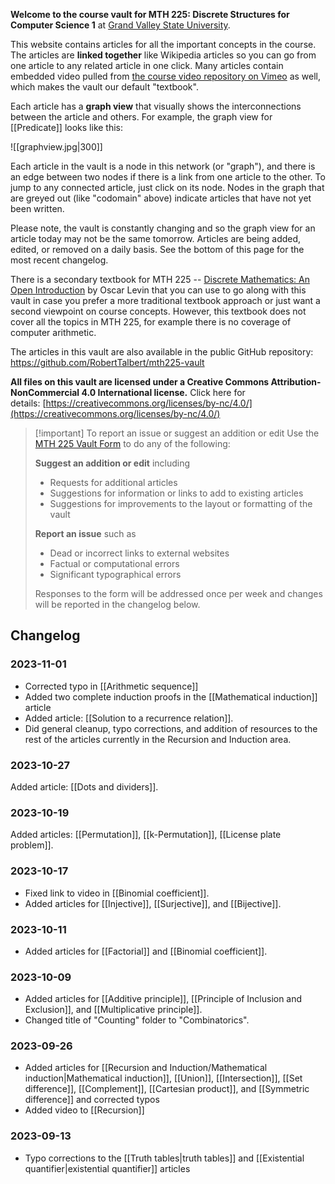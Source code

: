 **Welcome to the course vault for MTH 225: Discrete Structures for Computer Science 1** at [Grand Valley State University](http://www.gvsu.edu). 

This website contains articles for all the important concepts in the course. The articles are **linked together** like Wikipedia articles so you can go from one article to any related article in one click. Many articles contain embedded video pulled from [the course video repository on Vimeo](https://vimeo.com/showcase/8667148) as well, which makes the vault our default "textbook". 

Each article has a **graph view** that visually shows the interconnections between the article and others. For example, the graph view for [[Predicate]] looks like this: 

![[graphview.jpg|300]]

Each article in the vault is a node in this network (or "graph"), and there is an edge between  two nodes if there is a link from one article to the other. To jump to any connected article, just click on its node. Nodes in the graph that are greyed out (like "codomain" above) indicate articles that have not yet been written. 

Please note, the vault is constantly changing and so the graph view for an article today may not be the same tomorrow. Articles are being added, edited, or removed on a daily basis. See the bottom of this page for the most recent changelog. 

There is a secondary textbook for MTH 225 -- [Discrete Mathematics: An Open Introduction](https://discrete.openmathbooks.org/dmoi3.html) by Oscar Levin that you can use to go along with this vault in case you prefer a more traditional textbook approach or just want a second viewpoint on course concepts. However, this textbook does not cover all the topics in MTH 225, for example there is no coverage of computer arithmetic. 

The articles in this vault are also available in the public GitHub repository: https://github.com/RobertTalbert/mth225-vault

**All files on this vault are licensed under a Creative Commons Attribution-NonCommercial 4.0 International license.** Click here for details: [https://creativecommons.org/licenses/by-nc/4.0/](https://creativecommons.org/licenses/by-nc/4.0/)

> [!important] To report an issue or suggest an addition or edit
> Use the [MTH 225 Vault Form](https://docs.google.com/forms/d/e/1FAIpQLSc6KV6Uk9CSC9X4FvTKU9IY2so2bhftelHFRoDTvOo6pfUYAQ/viewform) to do any of the following: 
> 
> **Suggest an addition or edit** including
> - Requests for additional articles
> - Suggestions for information or links to add to existing articles 
> - Suggestions for improvements to the layout or formatting of the vault
>   
> **Report an issue** such as
> - Dead or incorrect links to external websites
> - Factual or computational errors 
> - Significant typographical errors 
>   
> Responses to the form will be addressed once per week and changes will be reported in the changelog below. 

## Changelog


### 2023-11-01

- Corrected typo in [[Arithmetic sequence]] 
- Added two complete induction proofs in the [[Mathematical induction]] article
- Added article: [[Solution to a recurrence relation]].
- Did general cleanup, typo corrections, and addition of resources to the rest of the articles currently in the Recursion and Induction area. 
### 2023-10-27

Added article: [[Dots and dividers]]. 

### 2023-10-19

Added articles: [[Permutation]], [[k-Permutation]], [[License plate problem]]. 

### 2023-10-17

- Fixed link to video in [[Binomial coefficient]]. 
- Added articles for [[Injective]], [[Surjective]], and [[Bijective]]. 

### 2023-10-11

- Added articles for [[Factorial]] and [[Binomial coefficient]]. 

### 2023-10-09

- Added articles for [[Additive principle]], [[Principle of Inclusion and Exclusion]], and [[Multiplicative principle]]. 
- Changed title of "Counting" folder to "Combinatorics".


### 2023-09-26
* Added articles for [[Recursion and Induction/Mathematical induction|Mathematical induction]], [[Union]], [[Intersection]], [[Set difference]], [[Complement]], [[Cartesian product]], and [[Symmetric difference]] and corrected typos 
* Added video to [[Recursion]]
### 2023-09-13
- Typo corrections to the [[Truth tables|truth tables]] and [[Existential quantifier|existential quantifier]] articles 
